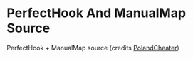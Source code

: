 # PerfectHook And ManualMap Source
PerfectHook + ManualMap source (credits [PolandCheater](https://www.unknowncheats.me/forum/cs-go-releases/237088-perfecthook-manualmap-source.html))
